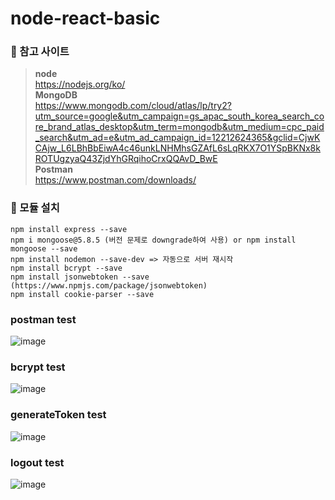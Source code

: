 # node-react-basic

### 🍕 참고 사이트 <br>
> **node** <br>
> https://nodejs.org/ko/ <br>
> **MongoDB** <br>
> https://www.mongodb.com/cloud/atlas/lp/try2?utm_source=google&utm_campaign=gs_apac_south_korea_search_core_brand_atlas_desktop&utm_term=mongodb&utm_medium=cpc_paid_search&utm_ad=e&utm_ad_campaign_id=12212624365&gclid=CjwKCAjw_L6LBhBbEiwA4c46unkLNHMhsGZAfL6sLqRKX7O1YSpBKNx8kROTUgzyaQ43ZjdYhGRqihoCrxQQAvD_BwE <br>
> **Postman** <br>
> https://www.postman.com/downloads/

### 🍟 모듈 설치 <br>
```
npm install express --save 
npm i mongoose@5.8.5 (버전 문제로 downgrade하여 사용) or npm install mongoose --save 
npm install nodemon --save-dev => 자동으로 서버 재시작 
npm install bcrypt --save 
npm install jsonwebtoken --save (https://www.npmjs.com/package/jsonwebtoken) 
npm install cookie-parser --save
```

### postman test
![image](https://user-images.githubusercontent.com/75987810/137070193-a24e8065-c025-4fd1-b601-396e496d54c1.png)
### bcrypt test
![image](https://user-images.githubusercontent.com/75987810/138017772-73b8e8a7-b2d6-4b4b-8737-4a4562285f25.png)
### generateToken test
![image](https://user-images.githubusercontent.com/75987810/138199958-4dce7fec-332c-4619-ad44-dd35265ef19e.png)
### logout test
![image](https://user-images.githubusercontent.com/75987810/138814210-9d582bb8-c661-4e92-926d-f14098dc5d1f.png)

